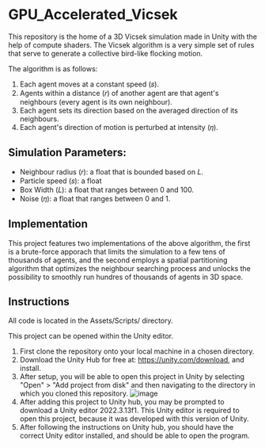 # GPU_Accelerated_Vicsek

This repository is the home of a 3D Vicsek simulation made in Unity with the help of compute shaders. The Vicsek algorithm is a very simple set of rules that serve to generate a collective bird-like flocking motion.

The algorithm is as follows:

1. Each agent moves at a constant speed (𝑠).
2. Agents within a distance (𝑟) of another agent are that agent's neighbours (every agent is its own neighbour).
3. Each agent sets its direction based on the averaged direction of its neighbours.
4. Each agent's direction of motion is perturbed at intensity (𝜂).

## Simulation Parameters:
 - Neighbour radius (𝑟): a float that is bounded based on 𝐿.
 - Particle speed (𝑠): a float
 - Box Width (𝐿): a float that ranges between 0 and 100.
 - Noise (𝜂): a float that ranges between 0 and 1.


## Implementation
This project features two implementations of the above algorithm, the first is a brute-force apporach that limits the simulation to a few tens of thousands of agents, and the second employs a spatial partitioning algorithm that optimizes the neighbour searching process and unlocks the possibility to smoothly run hundres of thousands of agents in 3D space.


## Instructions

All code is located in the Assets/Scripts/ directory.

This project can be opened within the Unity editor.
1. First clone the repository onto your local machine in a chosen directory.
2. Download the Unity Hub for free at: https://unity.com/download, and install.
3. After setup, you will be able to open this project in Unity by selecting "Open" > "Add project from disk" and then navigating to the directory in which you cloned this repository.
![image](https://github.com/RobertRuta/GPU_Accelerated_Vicsek/assets/77187208/73671f07-1478-4a05-b126-fe6317893aa6)
4. After adding this project to Unity hub, you may be prompted to download a Unity editor 2022.3.13f1. This Unity editor is required to open this project, because it was developed with this version of Unity.
5. After following the instructions on Unity hub, you should have the correct Unity editor installed, and should be able to open the program. 
